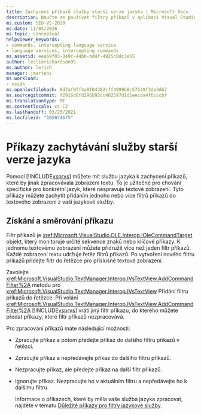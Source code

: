 ```yaml
---
title: Zachycení příkazů služby starší verze jazyka | Microsoft Docs
description: Naučte se používat filtry příkazů v aplikaci Visual Studio k zachycení příkazů služby starší verze jazyka a k přidání chování specifického pro jazyk.
ms.custom: SEO-VS-2020
ms.date: 11/04/2016
ms.topic: conceptual
helpviewer_keywords:
- commands, intercepting language service
- language services, intercepting commands
ms.assetid: eea69f03-349c-44bb-bd4f-4925c0dc3e55
author: leslierichardson95
ms.author: lerich
manager: jmartens
ms.workload:
- vssdk
ms.openlocfilehash: 8d7af9ff4a8f04382cff4999b8c57549f3da3db7
ms.sourcegitcommit: f2916d8fd296b92cc402597d1d1eecda4f6cccbf
ms.translationtype: MT
ms.contentlocale: cs-CZ
ms.lasthandoff: 03/25/2021
ms.locfileid: "105074675"
---
```

# <a name="intercepting-legacy-language-service-commands"></a>Příkazy zachytávání služby starší verze jazyka
Pomocí [!INCLUDE[vsprvs](../../code-quality/includes/vsprvs_md.md)] můžete mít službu jazyka k zachycení příkazů, které by jinak zpracovávala zobrazení textu. To je užitečné pro chování specifické pro konkrétní jazyk, které nespravuje textové zobrazení. Tyto příkazy můžete zachytit přidáním jednoho nebo více filtrů příkazů do textového zobrazení z vaší jazykové služby.

## <a name="getting-and-routing-the-command"></a>Získání a směrování příkazu
 Filtr příkazů je <xref:Microsoft.VisualStudio.OLE.Interop.IOleCommandTarget> objekt, který monitoruje určité sekvence znaků nebo klíčové příkazy. K jednomu textovému zobrazení můžete přidružit více než jeden filtr příkazů. Každé zobrazení textu udržuje řetěz filtrů příkazů. Po vytvoření nového filtru příkazů přidejte filtr do řetězce pro příslušné textové zobrazení.

 Zavolejte <xref:Microsoft.VisualStudio.TextManager.Interop.IVsTextView.AddCommandFilter%2A> metodu pro <xref:Microsoft.VisualStudio.TextManager.Interop.IVsTextView> Přidání filtru příkazů do řetězce. Při volání <xref:Microsoft.VisualStudio.TextManager.Interop.IVsTextView.AddCommandFilter%2A> [!INCLUDE[vsprvs](../../code-quality/includes/vsprvs_md.md)] vrátí jiný filtr příkazu, do kterého můžete předat příkazy, které filtr příkazů nezpracovává.

 Pro zpracování příkazů máte následující možnosti:

- Zpracujte příkaz a potom předejte příkaz do dalšího filtru příkazů v řetězci.

- Zpracujte příkaz a nepředávejte příkaz do dalšího filtru příkazů.

- Nezpracujte příkaz, ale předejte příkaz na další filtr příkazů.

- Ignorujte příkaz. Nezpracujte ho v aktuálním filtru a nepředávejte ho k dalšímu filtru.

  Informace o příkazech, které by měla vaše služba jazyka zpracovat, najdete v tématu [Důležité příkazy pro filtry jazykové služby](../../extensibility/internals/important-commands-for-language-service-filters.md).
